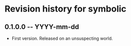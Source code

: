 # Revision history for symbolic

## 0.1.0.0 -- YYYY-mm-dd

* First version. Released on an unsuspecting world.
